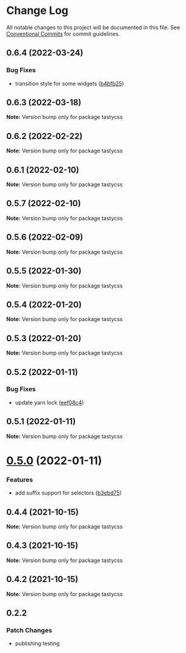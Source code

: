 # Change Log

All notable changes to this project will be documented in this file.
See [Conventional Commits](https://conventionalcommits.org) for commit guidelines.

## 0.6.4 (2022-03-24)


### Bug Fixes

* transition style for some widgets ([b4bfb25](https://github.com/numldesign/tatsy/commit/b4bfb25f989e693374a63dea3e074c2d657efadb))





## 0.6.3 (2022-03-18)

**Note:** Version bump only for package tastycss





## 0.6.2 (2022-02-22)

**Note:** Version bump only for package tastycss





## 0.6.1 (2022-02-10)

**Note:** Version bump only for package tastycss





## 0.5.7 (2022-02-10)

**Note:** Version bump only for package tastycss





## 0.5.6 (2022-02-09)

**Note:** Version bump only for package tastycss





## 0.5.5 (2022-01-30)

**Note:** Version bump only for package tastycss





## 0.5.4 (2022-01-20)

**Note:** Version bump only for package tastycss





## 0.5.3 (2022-01-20)

**Note:** Version bump only for package tastycss





## 0.5.2 (2022-01-11)


### Bug Fixes

* update yarn lock ([eef08c4](https://github.com/numldesign/tatsy/commit/eef08c497e09376966846079465459fc9efa6603))





## 0.5.1 (2022-01-11)

**Note:** Version bump only for package tastycss





# [0.5.0](https://github.com/numldesign/tatsy/compare/v0.4.4...v0.5.0) (2022-01-11)


### Features

* add suffix support for selectors ([b3ebd75](https://github.com/numldesign/tatsy/commit/b3ebd75cefc25ff4325fc72e01db51687bbb1476))





## 0.4.4 (2021-10-15)

**Note:** Version bump only for package tastycss





## 0.4.3 (2021-10-15)

**Note:** Version bump only for package tastycss





## 0.4.2 (2021-10-15)

**Note:** Version bump only for package tastycss





## 0.2.2

### Patch Changes

- publishing testing

